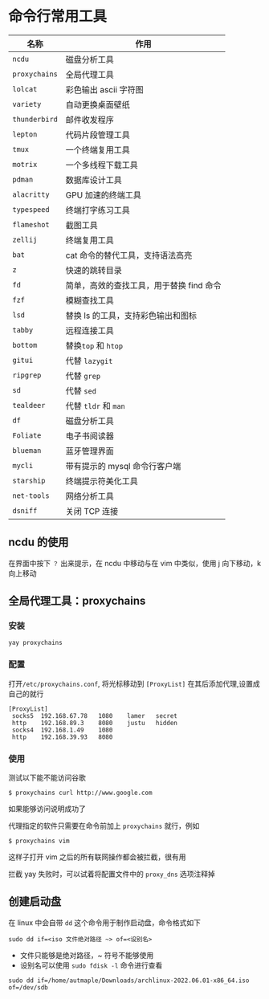 # 命令行常用工具

| 名称          | 作用                                     |
| ------------- | ---------------------------------------- |
| `ncdu`        | 磁盘分析工具                             |
| `proxychains` | 全局代理工具                             |
| `lolcat`      | 彩色输出 ascii 字符图                    |
| `variety`     | 自动更换桌面壁纸                         |
| `thunderbird` | 邮件收发程序                             |
| `lepton`      | 代码片段管理工具                         |
| `tmux`        | 一个终端复用工具                         |
| `motrix`      | 一个多线程下载工具                       |
| `pdman`       | 数据库设计工具                           |
| `alacritty`   | GPU 加速的终端工具                       |
| `typespeed`   | 终端打字练习工具                         |
| `flameshot`   | 截图工具                                 |
| `zellij`      | 终端复用工具                             |
| `bat`         | cat 命令的替代工具，支持语法高亮         |
| `z`           | 快速的跳转目录                           |
| `fd`          | 简单，高效的查找工具，用于替换 find 命令 |
| `fzf`         | 模糊查找工具                             |
| `lsd`         | 替换 ls 的工具，支持彩色输出和图标       |
| `tabby`       | 远程连接工具                             |
| `bottom`      | 替换`top` 和 `htop`                      |
| `gitui`       | 代替 `lazygit`                           |
| `ripgrep`     | 代替 `grep`                              |
| `sd`          | 代替 `sed`                               |
| `tealdeer`    | 代替 `tldr` 和 `man`                     |
| `df`          | 磁盘分析工具                             |
| `Foliate`     | 电子书阅读器                             |
| `blueman`     | 蓝牙管理界面                             |
| `mycli`       | 带有提示的 mysql  命令行客户端           |
| `starship`    | 终端提示符美化工具                       |
| `net-tools`   | 网络分析工具                             |
| `dsniff`      | 关闭 TCP 连接                            |

## ncdu 的使用

在界面中按下 `？` 出来提示，在 ncdu 中移动与在 vim 中类似，使用 j 向下移动，k 向上移动

## 全局代理工具：proxychains

### 安装

```shell
yay proxychains
```

### 配置

打开`/etc/proxychains.conf`, 将光标移动到 `[ProxyList]` 在其后添加代理,设置成自己的就行

```text
[ProxyList]
 socks5  192.168.67.78   1080    lamer   secret
 http    192.168.89.3    8080    justu   hidden
 socks4  192.168.1.49    1080 
 http    192.168.39.93   8080 
```

### 使用

测试以下能不能访问谷歌

```shell
$ proxychains curl http://www.google.com
```

如果能够访问说明成功了

代理指定的软件只需要在命令前加上 `proxychains` 就行，例如

```shell
$ proxychains vim
```

这样子打开 vim 之后的所有联网操作都会被拦截，很有用

拦截 yay 失败时，可以试着将配置文件中的 `proxy_dns` 选项注释掉

## 创建启动盘

在 linux 中会自带 `dd` 这个命令用于制作启动盘，命令格式如下

```shell
sudo dd if=<iso 文件绝对路径 ~> of=<设别名>
```

* 文件只能够是绝对路径，\~ 符号不能够使用
* 设别名可以使用 `sudo fdisk -l` 命令进行查看

```shell
sudo dd if=/home/autmaple/Downloads/archlinux-2022.06.01-x86_64.iso of=/dev/sdb
```
